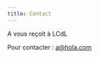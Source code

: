 ```yaml
---
title: Contact
---
```

A vous reçoit à LCdL

Pour contacter : [a@hola.com](mailto:coucou@lechappeebelle.team)
